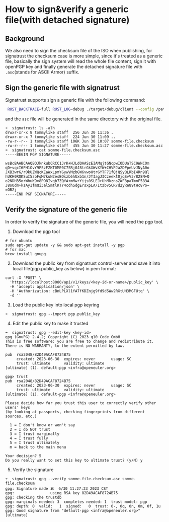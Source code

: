 # How to sign&verify a generic file(with detached signature)

## Background
We also need to sign the checksum file of the ISO when publishing, for signatrust the checksum case is more simple, since it's treated as a generic file, 
basically the sign system will read the whole file content, sign it with openPGP key and finally generate the detached signature file with `.asc`(stands for ASCII Armor) suffix.

## Sign the generic file with signatrust
Signatrust supports sign a generic file with the following command:
```bash
 RUST_BACKTRACE=full RUST_LOG=debug ./target/debug/client --config /path/to/client.toml add  --key-name default-pgp  --file-type generic --key-type pgp .data/somme-file.checksum
```
and the `asc` file will be generated in the same directory with the original file.
```
➜  signatrust: ls -alh
drwxr-xr-x 8 tommylike staff  256 Jun 30 11:36 .
drwxr-xr-x 7 tommylike staff  224 Jun 30 11:09 ..
-rw-r--r-- 1 tommylike staff 106K Jun 30 10:07 somme-file.checksum
-rw-r--r-- 1 tommylike staff  455 Jun 30 11:27 somme-file.checksum.asc
➜  signatrust: cat somme-file.checksum.asc
-----BEGIN PGP SIGNATURE-----

wsBcBAABCAAQBQJknkubCRCC1JrK+HJLdQAASzEIAMqjtGNcpwIODUaTSC9WNCOm
qD+vqcI6PH1OvY9PSzFZKT0ME0C7SRj0J8trGkXWvXYW+CHVPJa2DPpeUvJNyA0o
JXB3wrG/rOkUZWQcKEaWxLpmYGywVMzbGW6vwoHtrGYTF71fQjQSyQLRbI4Rn9Ql
hUKH0RQKSuI5zbFqM7kuN2esBOszb6hUxb1n/JTIagJICzeekt0jqSvV3/828N+Q
o2NDH35orWhuK9x8PO8Ivgb7ZQfA+mMwrYijs0SLEJrUhMkznsZWF8paTmnF583A
J8oOdm+kzAyIfmQi3al5mtlKTY4cdhSdgErsxpLA/Itzbv5CR/d2yRe89tHc8Po=
=OBZj
-----END PGP SIGNATURE-----

```

## Verify the signature of the generic file
In order to verify the signature of the generic file, you will need the pgp tool.
1. Download the pgp tool
```shell
# for ubuntu
sudo apt-get update -y && sudo apt-get install -y pgp
# for mac
brew install gnupg
```
2. Download the public key from signatrust control-server and save it into local file(pgp.public_key as below) in pem format:
```shell
curl -X 'POST' \
  'https://localhost:8080/api/v1/keys/<key-id-or-name>/public_key' \
  -H 'accept: application/json' \
  -H 'Authorization: cBnLPLXl1fA7fKDZnjg9fd9dSWw2RXtUH3MGFUtq' \
  -d ''
```
3. Load the public key into local pgp keyring
```shell
➜  signatrust: gpg --import pgp.public_key
```
4. Edit the public key to make it trusted
```shell
➜  signatrust: gpg --edit-key <key-id>
gpg (GnuPG) 2.4.2; Copyright (C) 2023 g10 Code GmbH
This is free software: you are free to change and redistribute it.
There is NO WARRANTY, to the extent permitted by law.

pub  rsa2048/82D49ACAF8724B75
     created: 2023-06-30  expires: never       usage: SC  
     trust: ultimate      validity: ultimate
[ultimate] (1). default-pgp <infra@openeuler.org>

gpg> trust
pub  rsa2048/82D49ACAF8724B75
     created: 2023-06-30  expires: never       usage: SC  
     trust: ultimate      validity: ultimate
[ultimate] (1). default-pgp <infra@openeuler.org>

Please decide how far you trust this user to correctly verify other users' keys
(by looking at passports, checking fingerprints from different sources, etc.)

  1 = I don't know or won't say
  2 = I do NOT trust
  3 = I trust marginally
  4 = I trust fully
  5 = I trust ultimately
  m = back to the main menu

Your decision? 5
Do you really want to set this key to ultimate trust? (y/N) y

```
5. Verify the signature
```shell
➜  signatrust: gpg --verify somme-file.checksum.asc somme-file.checksum
gpg: Signature made 五  6/30 11:27:23 2023 CST
gpg:                using RSA key 82D49ACAF8724B75
gpg: checking the trustdb
gpg: marginals needed: 3  completes needed: 1  trust model: pgp
gpg: depth: 0  valid:   1  signed:   0  trust: 0-, 0q, 0n, 0m, 0f, 1u
gpg: Good signature from "default-pgp <infra@openeuler.org>" [ultimate]

```


